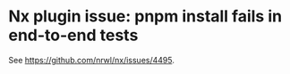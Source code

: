 # Nx plugin issue: pnpm install fails in end-to-end tests
See https://github.com/nrwl/nx/issues/4495.

